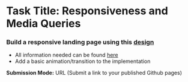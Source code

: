 # Task Title: Responsiveness and Media Queries

### Build a responsive landing page using this [design](https://www.waiting.zuriboard.com/dashboard/task/75)

* All information needed can be found [here](https://www.waiting.zuriboard.com/dashboard/task/75)
* Add a basic animation/transition to the implementation

**Submission Mode:** URL (Submit a link to your published Github pages)

